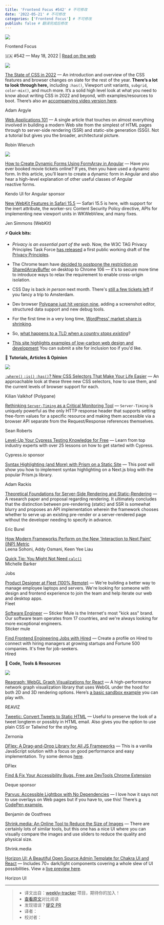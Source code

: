 ```yaml
---
title: 'Frontend Focus #542' # 不可修改
date: '2022-05-21' # 不可修改
categories: ['Frontend Focus'] # 不可修改
publish: false # 翻译完成后修改
---
```


<!--以上是预览信息，图片一张或限制百字左右，前者优先，全文请使用二级及以下标题-->
<!-- more -->

[![](https://res.cloudinary.com/cpress/image/upload/v1602675575/hhmdxfk96fnbq3effjk1.png)](https://frontendfoc.us/link/123609/web)

Frontend Focus

🇺🇦 #​542 — May 18, 2022 | [Read on the web](https://frontendfoc.us/link/123610/web)

[![](https://res.cloudinary.com/cpress/image/upload/w_1280,e_sharpen:60/beiuwe9chxo7vt1bvtfw.jpg)](https://frontendfoc.us/link/123611/web)

[The State of CSS in 2022](https://frontendfoc.us/link/123611/web "web.dev") — An introduction and overview of the CSS features and browser changes on slate for the rest of the year. **There’s a lot to look through here,** including `:has()`, Viewport unit variants, `subgrid`, `color-mix()`, and much more. It’s a solid high level look at what you need to know about writing CSS in 2022 and beyond, with examples/resources to boot. There’s also an [accompanying video version here](https://frontendfoc.us/link/123612/web).

Adam Argyle

[Web Applications 101](https://frontendfoc.us/link/123683/web "www.robinwieruch.de") — A single article that touches on almost everything involved in building a modern Web site from the simplest of HTML pages through to server-side rendering (SSR) and static-site generation (SSG). Not a tutorial but gives you the broader, architectural picture.

Robin Wieruch

[![](https://copm.s3.amazonaws.com/316eeb46.png)](https://frontendfoc.us/link/123613/web)

[How to Create Dynamic Forms Using FormArray in Angular](https://frontendfoc.us/link/123613/web "www.telerik.com") — Have you ever booked movie tickets online? If yes, then you have used a dynamic form. In this article, you’ll learn to create a dynamic form in Angular and also hear a high-level explanation of other useful classes of Angular reactive forms.

Kendo UI for Angular sponsor

[New WebKit Features in Safari 15.5](https://frontendfoc.us/link/123614/web "webkit.org") — Safari 15.5 is here, with support for the inert attribute, the worker-src Content Security Policy directive, APIs for implementing new viewport units in WKWebView, and many fixes.

Jen Simmons (WebKit)

**⚡️ Quick bits:**

*   _Privacy is an essential part of the web_. Now, the W3C TAG Privacy Principles Task Force [has released](https://frontendfoc.us/link/123615/web) a first public working draft of the [Privacy Principles](https://frontendfoc.us/link/123616/web).
    
*   The Chrome team have [decided to postpone the restriction on SharedArrayBuffer](https://frontendfoc.us/link/123617/web) on desktop to Chrome 106 — it's to secure more time to introduce ways to relax the requirement to enable cross-origin isolation.
    
*   CSS Day is back _in person_ next month. There's [still a few tickets left](https://frontendfoc.us/link/123618/web) if you fancy a trip to Amsterdam.
    
*   Dev browser [Polypane just hit version nine](https://frontendfoc.us/link/123619/web), adding a screenshot editor, structured data support and new debug tools.
    
*   For the first time in a very long time, [WordPress' market share is shrinking](https://frontendfoc.us/link/123620/web).
    
*   So, [what happens to a TLD when a country _stops existing_](https://frontendfoc.us/link/123621/web)?
    
*   [This site highlights examples of low-carbon web design and development](https://frontendfoc.us/link/123622/web) You can submit a site for inclusion too if you'd like.
    

📙 **Tutorials, Articles & Opinion**

[![](https://res.cloudinary.com/cpress/image/upload/w_1280,e_sharpen:60/v1652781386/alrdbifd2pyjjfrivw2m.png)](https://frontendfoc.us/link/123624/web)

[`:where()` `:is()` `:has()`? New CSS Selectors That Make Your Life Easier](https://frontendfoc.us/link/123624/web "polypane.app") — An approachable look at these three new CSS selectors, how to use them, and the current levels of browser support for each.

Kilian Valkhof (Polypane)

[Rethinking `Server-Timing` as a Critical Monitoring Tool](https://frontendfoc.us/link/123626/web "www.smashingmagazine.com") — `Server-Timing` is uniquely powerful as the only HTTP response header that supports setting free-form values for a specific resource and making them accessible via a browser API separate from the Request/Response references themselves.

Sean Roberts

[Level-Up Your Cypress Testing Knowledge for Free](https://frontendfoc.us/link/123625/web "learn.cypress.io") — Learn from top industry experts with over 25 lessons on how to get started with Cypress.

Cypress.io sponsor

[Syntax Highlighting (and More) with Prism on a Static Site](https://frontendfoc.us/link/123627/web "css-tricks.com") — This post will show you how to implement syntax highlighting on a Next.js blog with the popular Prism.js library.

Adam Rackis

[Theoretical Foundations for Server-Side Rendering and Static-Rendering](https://frontendfoc.us/link/123623/web "htmlpreview.github.io") — A research paper and proposal regarding rendering. It ultimately concludes that the distinction between pre-rendering (static) and SSR is somewhat blurry and proposes an API implementation wherein the framework chooses whether to serve up an existing pre-render or a server-rendered page without the developer needing to specify in advance.

Eric Burel

[How Modern Frameworks Perform on the New 'Interaction to Next Paint' (INP) Metric](https://frontendfoc.us/link/123628/web)  
Leena Sohoni, Addy Osmani, Keen Yee Liau

[Quick Tip: You Might Not Need `calc()`](https://frontendfoc.us/link/123630/web)  
Michelle Barker

Jobs

[Product Designer at Fleet (100% Remote)](https://frontendfoc.us/link/123631/web) — We're building a better way to manage employee laptops and servers. We're looking for someone with design and frontend experience to join the team and help iterate our web and desktop apps.  
Fleet

[Software Engineer](https://frontendfoc.us/link/123632/web) — Sticker Mule is the Internet's most "kick ass" brand. Our software team operates from 17 countries, and we're always looking for more exceptional engineers.  
Sticker mule

[Find Frontend Engineering Jobs with Hired](https://frontendfoc.us/link/123633/web) — Create a profile on Hired to connect with hiring managers at growing startups and Fortune 500 companies. It's free for job-seekers.  
Hired

🔧 **Code, Tools & Resources**

[![](https://res.cloudinary.com/cpress/image/upload/w_1280,e_sharpen:60/ikwj6dze53rwcf8bs3k8.jpg)](https://frontendfoc.us/link/123634/web)

[Reagraph: WebGL Graph Visualizations for React](https://frontendfoc.us/link/123634/web "github.com") — A high-performance network graph visualization library that uses WebGL under the hood for both 2D and 3D rendering options. Here’s [a basic sandbox example](https://frontendfoc.us/link/123635/web) you can play with.

REAVIZ

[Tweetic: Convert Tweets to Static HTML](https://frontendfoc.us/link/123636/web "www.tweetic.io") — Useful to preserve the look of a tweet longterm or possibly in HTML email. Also gives you the option to use plain CSS or Tailwind for the styling.

Zernonia

[DFlex: A Drag-and-Drop Library for All JS Frameworks](https://frontendfoc.us/link/123637/web "www.dflex.dev") — This is a vanilla JavaScript solution with a focus on good performance and easy implementation. Try some demos [here](https://frontendfoc.us/link/123638/web).

DFlex

[Find & Fix Your Accessibility Bugs. Free axe DevTools Chrome Extension](https://frontendfoc.us/link/123639/web "chrome.google.com")

Deque sponsor

[Parvus: Accessible Lightbox with No Dependencies](https://frontendfoc.us/link/123642/web "github.com") — I love how it says not to use overlays on Web pages but if you have to, use this! There’s [a CodePen example.](https://frontendfoc.us/link/123643/web)

Benjamin de Oostfrees

[Shrink.media: An Online Tool to Reduce the Size of Images](https://frontendfoc.us/link/123644/web "www.shrink.media") — There are certainly lots of similar tools, but this one has a nice UI where you can visually compare the images and use sliders to reduce the quality and physical size.

Shrink.media

[Horizon UI: A Beautiful Open Source Admin Template for Chakra UI and React](https://frontendfoc.us/link/123640/web "horizon-ui.com") — Includes 70+ dark/light components covering a whole slew of UI possibilities. View a [live preview here](https://frontendfoc.us/link/123641/web).

Horizon UI

---
> * 译文出自：[weekly-tracker](https://github.com/FEDarling/weekly-tracker) 项目，期待你的加入！
> * [查看原文](https://frontendfoc.us/issues/542)对比阅读
> * 发现错误？[提交 PR](https://github.com/FEDarling/weekly-tracker/blob/main/weeklys/frontend_focus/542)
> * 译者：
> * 校对者：
